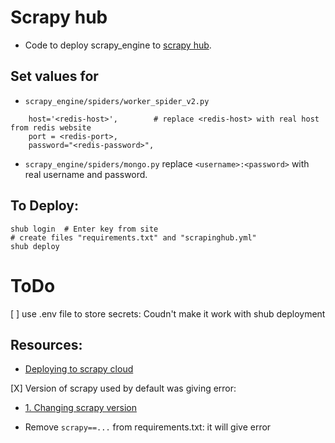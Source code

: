 # Scrapy hub
* Code to deploy scrapy_engine to [scrapy hub](https://www.zyte.com/).


##  Set values for
* `scrapy_engine/spiders/worker_spider_v2.py`
```
    host='<redis-host>',        # replace <redis-host> with real host from redis website
    port = <redis-port>,
    password="<redis-password>",
```

* `scrapy_engine/spiders/mongo.py`
replace `<username>:<password>` with real username and password.

## To Deploy:
```
shub login  # Enter key from site
# create files "requirements.txt" and "scrapinghub.yml"
shub deploy
```

# ToDo
[ ] use .env file to store secrets: Coudn't make it work with shub deployment

## Resources:
* [Deploying to scrapy cloud](https://support.zyte.com/support/solutions/articles/22000200400-deploying-python-dependencies-for-your-projects-in-scrapy-cloud)

[X] Version of scrapy used by default was giving error: 
* [1. Changing scrapy version](https://support.zyte.com/support/solutions/articles/22000200402-changing-the-deploy-environment-with-scrapy-cloud-stacks)

* Remove `scrapy==...` from requirements.txt: it will give error